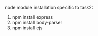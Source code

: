 node module installation specific to task2:

1. npm install express
2. npm install body-parser
3. npm install ejs
